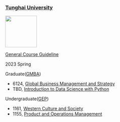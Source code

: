 ### [Tunghai University](https://eng.thu.edu.tw/)

<img src="https://briankimstudio.github.io/innovationlab/images/profile.png" width=100>

[General Course Guideline](guideline.md)

2023 Spring

Graduate([GMBA](http://gmba.thu.edu.tw/))

- 6124, [Global Business Management and Strategy](/courses/gb.md)
- TBD, [Introduction to Data Science with Python](/courses/intro_data_science.md)

Undergraduate([GEP](https://mana.thu.edu.tw/web/page/page.php?scid=87&sid=76))

- 1161, [Western Culture and Society](/courses/wcs.md)
- 1155, [Product and Operations Management](/courses/om.md)
